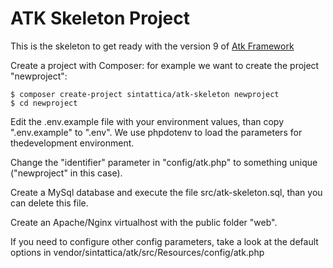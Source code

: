 # ATK Skeleton Project

This is the skeleton to get ready with the version 9 of [Atk Framework](https://github.com/Sintattica/atk)

Create a project with Composer: for example we want to create the project "newproject":

	$ composer create-project sintattica/atk-skeleton newproject
	$ cd newproject
	
	
Edit the .env.example file with your environment values, than copy ".env.example" to ".env". We use phpdotenv to load the parameters for thedevelopment environment.

Change the "identifier" parameter in "config/atk.php" to something unique ("newproject" in this case).

Create a MySql database and execute the file src/atk-skeleton.sql, than you can delete this file.

Create an Apache/Nginx virtualhost with the public folder "web".

If you need to configure other config parameters, take a look at the default options in vendor/sintattica/atk/src/Resources/config/atk.php


	



